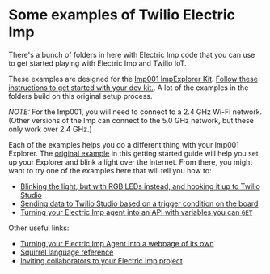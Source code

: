 # Some examples of Twilio Electric Imp

There's a bunch of folders in here with Electric Imp code that you can use to get started playing with Electric Imp and Twilio IoT.

These examples are designed for the [Imp001 ImpExplorer Kit](https://store.electricimp.com/products/impexplorer-developer-kit?variant=32325242585148). [Follow these instructions to get started with your dev kit.](https://developer.electricimp.com/gettingstarted/explorer). A lot of the examples in the folders build on this original setup process.

*NOTE:* For the Imp001, you will need to connect to a 2.4 GHz Wi-Fi network. (Other versions of the Imp can connect to the 5.0 GHz network, but these only work over 2.4 GHz.)

Each of the examples helps you do a different thing with your Imp001 Explorer. The [original example](https://store.electricimp.com/products/impexplorer-developer-kit?variant=32325242585148) in this getting started guide will help you set up your Explorer and blink a light over the internet. From there, you might want to try one of the examples here that will tell you how to:

- [Blinking the light, but with RGB LEDs instead, and hooking it up to Twilio Studio](/studio-to-imp)
- [Sending data to Twilio Studio based on a trigger condition on the board](/imp-to-studio)
- [Turning your Electric Imp agent into an API with variables you can `GET`](/imp-agent-as-api)

Other useful links:
- [Turning your Electric Imp Agent into a webpage of its own](https://developer.electricimp.com/examples/webserver)
- [Squirrel language reference](https://developer.electricimp.com/squirrel)
- [Inviting collaborators to your Electric Imp project](https://developer.electricimp.com/tools/impcentral/impcentral-user-guide#account-collaboration)
